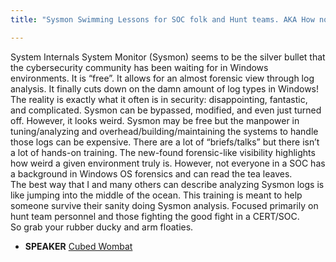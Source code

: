 ```yaml
---
title: "Sysmon Swimming Lessons for SOC folk and Hunt teams. AKA How not to drown in the deep end of the Windows internals enterprise ocean."

---
```


System Internals System Monitor (Sysmon) seems to be the silver bullet that the cybersecurity community has been waiting for in Windows environments. It is “free”. It allows for an almost forensic view through log analysis. It finally cuts down on the damn amount of log types in Windows! 
The reality is exactly what it often is in security: disappointing, fantastic, and complicated. 
Sysmon can be bypassed, modified, and even just turned off. However, it looks weird.
Sysmon may be free but the manpower in tuning/analyzing and overhead/building/maintaining the systems to handle those logs can be expensive. There are a lot of “briefs/talks” but there isn’t a lot of hands-on training. 
The new-found forensic-like visibility highlights how weird a given environment truly is. However, not everyone in a SOC has a background in Windows OS forensics and can read the tea leaves.  
The best way that I and many others can describe analyzing Sysmon logs is like jumping into the middle of the ocean. 
This training is meant to help someone survive their sanity doing Sysmon analysis. Focused primarily on hunt team personnel and those fighting the good fight in a CERT/SOC.  
So grab your rubber ducky and arm floaties.

* **SPEAKER** [Cubed Wombat](/bios/cubed_wombat)
